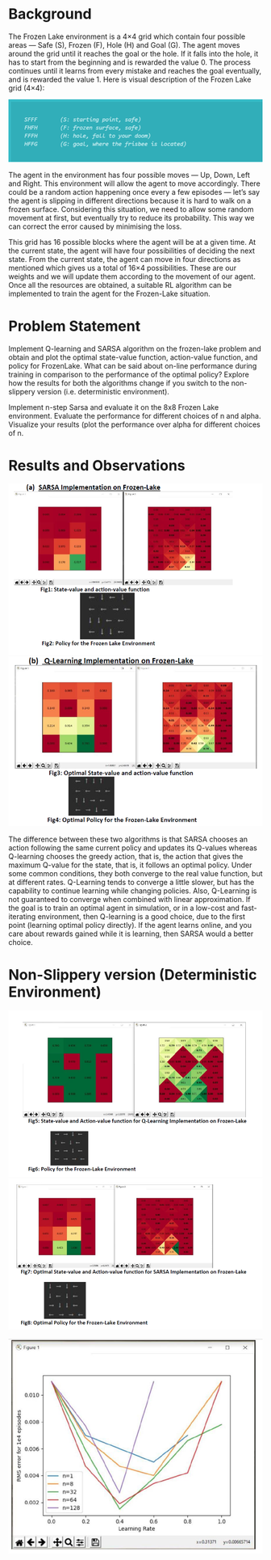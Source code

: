 # Background

The Frozen Lake environment is a 4×4 grid which contain four possible areas  — Safe (S), Frozen (F), Hole (H) and Goal (G). The agent moves around the grid until it reaches the
goal or the hole. If it falls into the hole, it has to start from the beginning and is rewarded the value 0. The process continues until it learns from every mistake and reaches 
the goal eventually, and is rewarded the value 1. Here is visual description of the Frozen Lake grid (4×4):

![alt text](https://github.com/gunjan1917/ReinforcementLearningProblems/blob/Gunjan1917-patch-1/FrozenLake/frozenlake_grid.PNG)

The agent in the environment has four possible moves — Up, Down, Left and Right. This environment will allow the agent to move accordingly. 
There could be a random action happening once every a few episodes — let’s say the agent is slipping in different directions because it is hard to walk on a frozen surface. 
Considering this situation, we need to allow some random movement at first, but eventually try to reduce its probability. This way we can correct the error caused by minimising 
the loss.

This grid has 16 possible blocks where the agent will be at a given time. At the current state, the agent will have four possibilities of deciding the next state. 
From the current state, the agent can move in four directions as mentioned which gives us a total of 16×4 possibilities. These are our weights and we will update them
according to the movement of our agent. Once all the resources are obtained, a suitable RL algorithm can be implemented to train the agent for the Frozen-Lake situation.

# Problem Statement
Implement Q-learning and SARSA algorithm on the frozen-lake problem and obtain and plot the optimal state-value function, action-value function, and policy for
FrozenLake. What can be said about on-line performance during training in comparison to the performance of the optimal policy? Explore how the results for both the algorithms change if you switch to the non-slippery version (i.e. deterministic environment).

Implement n-step Sarsa and evaluate it on the 8x8 Frozen Lake environment. Evaluate the performance for different choices of n and alpha. Visualize your results
(plot the performance over alpha for different choices of n.

# Results and Observations

![alt text](https://github.com/gunjan1917/ReinforcementLearningProblems/blob/Gunjan1917-patch-1/FrozenLake/sarsa.PNG)
![alt text](https://github.com/gunjan1917/ReinforcementLearningProblems/blob/Gunjan1917-patch-1/FrozenLake/q_learning.PNG)

The difference between these two algorithms is that SARSA chooses an action following the same current policy and updates its Q-values whereas Q-learning chooses the greedy action, that is, the action that gives the maximum Q-value for the state, that is, it follows an optimal policy. Under some common conditions, they both converge to the real value function, but at different rates. Q-Learning tends to converge a little slower, but has the capability to continue learning while changing policies. Also, Q-Learning is not guaranteed to converge when combined with linear approximation.
If the goal is to train an optimal agent in simulation, or in a low-cost and fast-iterating environment, then Q-learning is a good choice, due to the first point (learning optimal policy directly). If the agent learns online, and you care about rewards gained while it is learning, then SARSA would a better choice.

# Non-Slippery version (Deterministic Environment)
![alt text](https://github.com/gunjan1917/ReinforcementLearningProblems/blob/Gunjan1917-patch-1/FrozenLake/q_learning_nonslippery.PNG)
![alt text](https://github.com/gunjan1917/ReinforcementLearningProblems/blob/Gunjan1917-patch-1/FrozenLake/sarsa_nonslippery.PNG)

![alt text](https://github.com/gunjan1917/ReinforcementLearningProblems/blob/Gunjan1917-patch-1/FrozenLake/nstep_sarsa_results.PNG)
